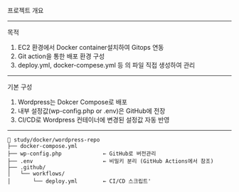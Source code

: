 프로젝트 개요

-----------------------------------

목적
1. EC2 환경에서 Docker container설치하여 Gitops 연동
2. Git action을 통한 배포 환경 구성
3. deploy.yml, docker-compese.yml 등 의 파일 직접 생성하여 관리

-----------------------------------

기본 구성
1. Wordpress는 Dokcer Compose로 배포
2. 내부 설정값(wp-config.php or .env)은 GitHub에 전장
3. CI/CD로 Wordpress 컨테이너에 변경된 설정값 자동 반영


--------------------------------
```
📂 study/docker/wordpress-repo
├── docker-compose.yml
├── wp-config.php             ← GitHub로 버전관리
├── .env                      ← 비밀키 분리 (GitHub Actions에서 참조)
├── .github/
│   └── workflows/
│       └── deploy.yml        ← CI/CD 스크립트'
```
